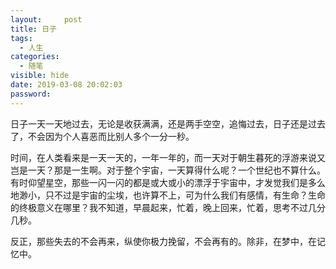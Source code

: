 ```yaml
---
layout:     post
title: 日子
tags:
  - 人生
categories:
  - 随笔
visible: hide
date: 2019-03-08 20:02:03
password:
---
```


日子一天一天地过去，无论是收获满满，还是两手空空，追悔过去，日子还是过去了，不会因为个人喜恶而比别人多个一分一秒。

时间，在人类看来是一天一天的，一年一年的，而一天对于朝生暮死的浮游来说又岂是一天？那是一生啊。对于整个宇宙，一天算得什么呢？一个世纪也不算什么。有时仰望星空，那些一闪一闪的都是或大或小的漂浮于宇宙中，才发觉我们是多么地渺小，只不过是宇宙的尘埃，也许算不上，可为什么我们有感情，有生命？生命的终极意义在哪里？我不知道，早晨起来，忙着，晚上回来，忙着，思考不过几分几秒。

反正，那些失去的不会再来，纵使你极力挽留，不会再有的。除非，在梦中，在记忆中。